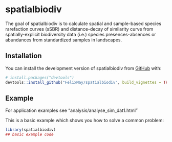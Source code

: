 
<!-- README.md is generated from README.Rmd. Please edit that file -->

# spatialbiodiv

<!-- badges: start -->
<!-- badges: end -->

The goal of spatialbiodiv is to calculate spatial and sample-based
species rarefaction curves (sSBR) and distance-decay of similarity curve
from spatially-explicit biodiversity data (i.e.) species
presences-absences or abundances from standardized samples in
landscapes.

## Installation

You can install the development version of spatialbiodiv from
[GitHub](https://github.com/) with:

``` r
# install.packages("devtools")
devtools::install_github("FelixMay/spatialbiodiv", build_vignettes = TRUE)
```

## Example

For application examples see “analysis/analyse_sim_dat1.html”

This is a basic example which shows you how to solve a common problem:

``` r
library(spatialbiodiv)
## basic example code
```
